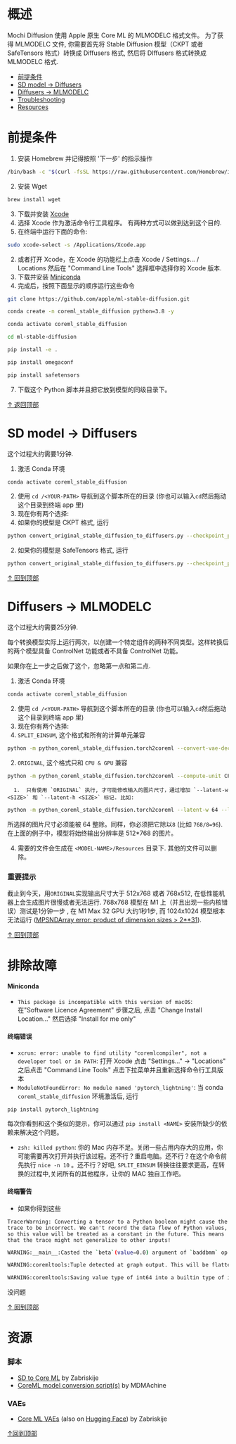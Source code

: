# 概述

Mochi Diffusion 使用 Apple 原生 Core ML 的 MLMODELC 格式文件。 为了获得 MLMODELC 文件, 你需要首先将 Stable Diffusion 模型（CKPT 或者 SafeTensors 格式）转换成 Diffusers 格式, 然后将 DIffusers 格式转换成 MLMODELC 格式.

- [前提条件](#requirements)
- [SD model → Diffusers](#sd-model--diffusers)
- [Diffusers → MLMODELC](#diffusers--mlmodelc)
- [Troubleshooting](#troubleshooting)
- [Resources](#resources)

# 前提条件

1.  安装 Homebrew 并记得按照 '下一步' 的指示操作
```bash
/bin/bash -c "$(curl -fsSL https://raw.githubusercontent.com/Homebrew/install/HEAD/install.sh)"
```
 

2.  安装 Wget 
```bash
brew install wget
```
 

3.  下载并安装 [Xcode](https://developer.apple.com/download/all/?q=Xcode) 
4.  选择 Xcode 作为激活命令行工具程序。
有两种方式可以做到达到这个目的. 
   1.  在终端中运行下面的命令: 
```bash
sudo xcode-select -s /Applications/Xcode.app
```
 

   2.  或者打开 Xcode，在 Xcode 的功能栏上点击 Xcode / Settings... / Locations 然后在 "Command Line Tools" 选择框中选择你的 Xcode 版本. 
5.  下载并安装 [Miniconda](https://docs.conda.io/en/latest/miniconda.html) 
6.  完成后，按照下面显示的顺序运行这些命令
```bash
git clone https://github.com/apple/ml-stable-diffusion.git
```
 
```bash
conda create -n coreml_stable_diffusion python=3.8 -y
```
 
```bash
conda activate coreml_stable_diffusion
```
 
```bash
cd ml-stable-diffusion
```
 
```bash
pip install -e .
```
 
```bash
pip install omegaconf
```
 
```bash
pip install safetensors
```
 

7.  下载这个 Python 脚本并且把它放到模型的同级目录下。 

[↑ 返回顶部](#top)

# SD model → Diffusers

这个过程大约需要1分钟.

1.  激活 Conda 环境 
```bash
conda activate coreml_stable_diffusion
```
 

2.  使用 `cd /<YOUR-PATH>` 导航到这个脚本所在的目录 (你也可以输入`cd`然后拖动这个目录到终端 app 里) 
3.  现在你有两个选择: 
   1.  如果你的模型是 CKPT 格式, 运行 
```bash
python convert_original_stable_diffusion_to_diffusers.py --checkpoint_path <MODEL-NAME>.ckpt --device cpu --extract_ema --dump_path <MODEL-NAME>_diffusers
```
 

   2.  如果你的模型是 SafeTensors 格式, 运行 
```bash
python convert_original_stable_diffusion_to_diffusers.py --checkpoint_path <MODEL-NAME>.safetensors --from_safetensors --device cpu --extract_ema --dump_path <MODEL-NAME>_diffusers
```
 

[↑ 回到顶部](#top)

# Diffusers → MLMODELC

这个过程大约需要25分钟.

每个转换模型实际上运行两次，以创建一个特定组件的两种不同类型。这样转换后的两个模型具备 ControlNet 功能或者不具备 ControlNet 功能。

如果你在上一步之后做了这个，忽略第一点和第二点.

1.  激活 Conda 环境 
```bash
conda activate coreml_stable_diffusion
```
 

2.  使用 `cd /<YOUR-PATH>` 导航到这个脚本所在的目录 (你也可以输入`cd`然后拖动这个目录到终端 app 里) 
3.  现在你有两个选择: 
   1.  `SPLIT_EINSUM`, 这个格式和所有的计算单元兼容
```bash
python -m python_coreml_stable_diffusion.torch2coreml --convert-vae-decoder --convert-vae-encoder --convert-unet --unet-support-controlnet --convert-text-encoder --model-version <MODEL-NAME>_diffusers --bundle-resources-for-swift-cli --attention-implementation SPLIT_EINSUM -o <MODEL-NAME>_split-einsum && python -m python_coreml_stable_diffusion.torch2coreml --convert-unet --model-version <MODEL-NAME>_diffusers --bundle-resources-for-swift-cli --attention-implementation SPLIT_EINSUM -o <MODEL-NAME>_split-einsum
```
 

   2.  `ORIGINAL`, 这个格式只和 `CPU & GPU` 兼容
```bash
python -m python_coreml_stable_diffusion.torch2coreml --compute-unit CPU_AND_GPU --convert-vae-decoder --convert-vae-encoder --convert-unet --unet-support-controlnet --convert-text-encoder --model-version <MODEL-NAME>_diffusers --bundle-resources-for-swift-cli --attention-implementation ORIGINAL -o <MODEL-NAME>_original && python -m python_coreml_stable_diffusion.torch2coreml --compute-unit CPU_AND_GPU --convert-unet --model-version <MODEL-NAME>_diffusers --bundle-resources-for-swift-cli --attention-implementation ORIGINAL -o <MODEL-NAME>_original
```
 

      1.  只有使用 `ORIGINAL` 执行, 才可能修改输入的图片尺寸，通过增加 `--latent-w <SIZE>` 和 `--latent-h <SIZE>` 标记. 比如: 
```bash
python -m python_coreml_stable_diffusion.torch2coreml --latent-w 64 --latent-h 96 --compute-unit CPU_AND_GPU --convert-vae-decoder --convert-vae-encoder --convert-unet --unet-support-controlnet --convert-text-encoder --model-version <MODEL-NAME>_diffusers --bundle-resources-for-swift-cli --attention-implementation ORIGINAL -o <MODEL-NAME>_original_512x768 && python -m python_coreml_stable_diffusion.torch2coreml --latent-w 64 --latent-h 96 --compute-unit CPU_AND_GPU --convert-unet --model-version <MODEL-NAME>_diffusers --bundle-resources-for-swift-cli --attention-implementation ORIGINAL -o <MODEL-NAME>_original_512x768
```

所选择的图片尺寸必须能被 64 整除。同样，你必须把它除以`8` (比如 `768/8=96`).
在上面的例子中，模型将始终输出分辨率是 512*768 的图片。 

4.  需要的文件会生成在 `<MODEL-NAME>/Resources` 目录下. 其他的文件可以删除。 

### 重要提示

截止到今天，用`ORIGINAL`实现输出尺寸大于 512x768 或者 768x512, 在低性能机器上会生成图片很慢或者无法运行. 768x768 模型在 M1 上（并且出现一些内核错误）测试是1分钟一步 , 在  M1 Max 32 GPU 大约1秒1步, 而 1024x1024 模型根本无法运行 ([MPSNDArray error: product of dimension sizes > 2**31](https://github.com/pytorch/pytorch/issues/84039)).

[↑ 回到顶部](#top)

# 排除故障

#### Miniconda

- `This package is incompatible with this version of macOS`: 在"Software Licence Agreement" 步骤之后, 点击 "Change Install Location..." 然后选择 "Install for me only"

#### 终端错误

-  `xcrun: error: unable to find utility "coremlcompiler", not a developer tool or in PATH`: 打开 Xcode 点击 "Settings..." → "Locations" 之后点击 "Command Line Tools" 点击下拉菜单并且重新选择命令行工具版本 
-  `ModuleNotFoundError: No module named 'pytorch_lightning'`: 当 conda `coreml_stable_diffusion` 环境激活后, 运行 
```bash
pip install pytorch_lightning
```

每次你看到和这个类似的提示，你可以通过 `pip install <NAME>` 安装所缺少的依赖来解决这个问题。

-  `zsh: killed python`: 你的 Mac 内存不足。关闭一些占用内存大的应用，你可能需要再次打开并执行该过程。还不行？重启电脑。还不行？在这个命令前先执行 `nice -n 10` 。还不行？好吧, `SPLIT_EINSUM` 转换往往要求更高，在转换的过程中,关闭所有的其他程序，让你的 MAC 独自工作吧。

#### 终端警告

-  如果你得到这些 
```
TracerWarning: Converting a tensor to a Python boolean might cause the trace to be incorrect. We can't record the data flow of Python values, so this value will be treated as a constant in the future. This means that the trace might not generalize to other inputs!
```
 
```bash
WARNING:__main__:Casted the `beta`(value=0.0) argument of `baddbmm` op from int32 to float32 dtype for conversion!
```
 
```bash
WARNING:coremltools:Tuple detected at graph output. This will be flattened in the converted model.
```
 
```bash
WARNING:coremltools:Saving value type of int64 into a builtin type of int32, might lose precision!
```

没问题

[↑ 回到顶部](#top)

# 资源

### 脚本

- [SD to Core ML](https://github.com/Zabriskije/SD-to-CoreML) by Zabriskije
- [CoreML model conversion script(s)](https://github.com/MDMAchine/coreml-model-conversion-script) by MDMAchine

### VAEs

- [Core ML VAEs](https://github.com/Zabriskije/CoreML-VAEs) (also on [Hugging Face](https://huggingface.co/Zabriskije/CoreML-VAEs)) by Zabriskije

[↑回到顶部](#top)
